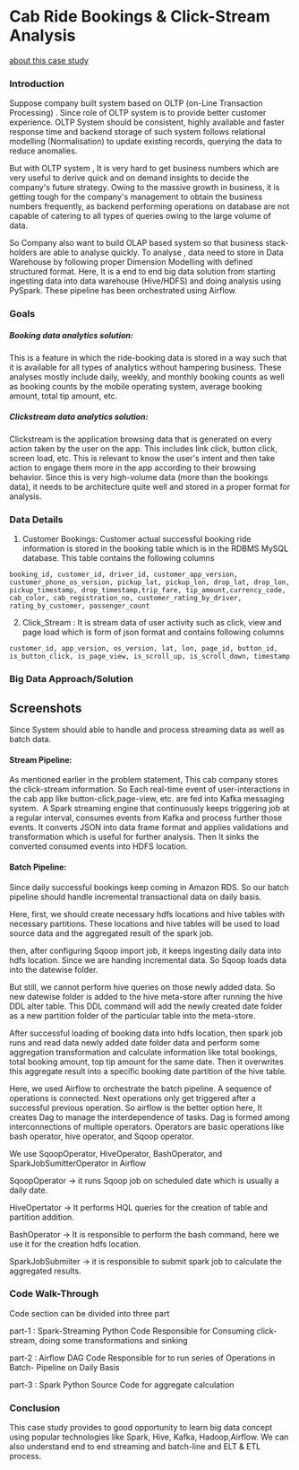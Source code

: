 
# Cab Ride Bookings & Click-Stream Analysis

[about this case study](https://medium.com/@ravi.khandelwal23/cab-ride-bookings-click-stream-analysis-83cc32829ed0)

### Introduction

Suppose company built system based on OLTP (on-Line Transaction Processing) . Since role of OLTP system is to provide better customer experience. OLTP System should be consistent, highly available and faster response time and backend storage of such system follows relational modelling (Normalisation) to update existing records, querying the data to reduce anomalies.

But with OLTP system , It is very hard to get business numbers which are very useful to derive quick and on demand insights to decide the company's future strategy. Owing to the massive growth in business, it is getting tough for the company's management to obtain the business numbers frequently, as backend performing operations on database are not capable of catering to all types of queries owing to the large volume of data.

So Company also want to build  OLAP based system so that business stack-holders are able to analyse quickly. To analyse , data need to store in Data Warehouse by following proper Dimension Modelling with defined structured format.
Here, It is a end to end big data solution from starting ingesting data into data warehouse (Hive/HDFS) and doing analysis using PySpark. These pipeline has been orchestrated using Airflow.

### Goals

##### Booking data analytics solution: 
This is a feature in which the ride-booking data is stored in a way such that it is available for all types of analytics without hampering business. These analyses mostly include daily, weekly, and monthly booking counts as well as booking counts by the mobile operating system, average booking amount, total tip amount, etc.

##### Clickstream data analytics solution: 
Clickstream is the application browsing data that is generated on every action taken by the user on the app. This includes link click, button click, screen load, etc. This is relevant to know the user's intent and then take action to engage them more in the app according to their browsing behavior. Since this is very high-volume data (more than the bookings data), it needs to be architecture quite well and stored in a proper format for analysis.

### Data Details
1. Customer Bookings: Customer actual successful booking ride information is stored in the booking table which is in the RDBMS MySQL database. This table contains the following columns

`
booking_id, customer_id, driver_id, customer_app_version, customer_phone_os_version, pickup_lat, pickup_lon, drop_lat, drop_lon, pickup_timestamp, drop_timestamp,trip_fare, tip_amount,currency_code, cab_color, cab_registration_no, customer_rating_by_driver, rating_by_customer, passenger_count
`

2. Click_Stream : It is stream data of user activity such as click, view and page load which is form of json format and contains following columns


`
customer_id, app_version, os_version, lat, lon, page_id, button_id, is_button_click, is_page_view, is_scroll_up, is_scroll_down, timestamp
`

### Big Data Approach/Solution



## Screenshots

Since System should able to handle and process streaming data as well as batch data.

#### Stream Pipeline: 

As mentioned earlier in the problem statement, This cab company stores the click-stream information. So Each real-time event of user-interactions in the cab app like button-click,page-view, etc. are fed into Kafka messaging system. 
A Spark streaming engine that continuously keeps triggering job at a regular interval, consumes events from Kafka and process further those events. It converts JSON into data frame format and applies validations and transformation which is useful for further analysis. Then It sinks the converted consumed events into HDFS location.

#### Batch Pipeline: 
Since daily successful bookings keep coming in Amazon RDS. So our batch pipeline should handle incremental transactional data on daily basis.

Here, first, we should create necessary hdfs locations and hive tables with necessary partitions. These locations and hive tables will be used to load source data and the aggregated result of the spark job.

then, after configuring Sqoop import job, it keeps ingesting daily data into hdfs location. Since we are handing incremental data. So Sqoop loads data into the datewise folder. 

But still, we cannot perform hive queries on those newly added data. So new datewise folder is added to the hive meta-store after running the hive DDL alter table. This DDL command will add the newly created date folder as a new partition folder of the particular table into the meta-store.

After successful loading of booking data into hdfs location, then spark job runs and read data newly added date folder data and perform some aggregation transformation and calculate information like total bookings, total booking amount, top tip amount for the same date. Then it overwrites this aggregate result into a specific booking date partition of the hive table.

Here, we used Airflow to orchestrate the batch pipeline. A sequence of operations is connected. Next operations only get triggered after a successful previous operation. So airflow is the better option here, It creates Dag to manage the interdependence of tasks. Dag is formed among interconnections of multiple operators. Operators are basic operations like bash operator, hive operator, and Sqoop operator. 

We use SqoopOperator, HiveOperator, BashOperator, and SparkJobSumitterOperator in Airflow

SqoopOperator → it runs Sqoop job on scheduled date which is usually a daily date.

HiveOpertator → It performs HQL queries for the creation of table and partition addition.

BashOperator → It is responsible to perform the bash command, here we use it for the creation hdfs location.

SparkJobSubmiiter -> it is responsible to submit spark job to calculate the aggregated results.


### Code Walk-Through
Code section can be divided into three part

part-1 : Spark-Streaming Python Code Responsible for Consuming click-stream, doing some transformations and sinking

part-2 : Airflow DAG Code Responsible for to run series of Operations in Batch- Pipeline on Daily Basis

part-3 : Spark Python Source Code for aggregate calculation

### Conclusion

This case study provides to good opportunity to learn big data concept using popular technologies like Spark, Hive, Kafka, Hadoop,Airflow. We can also understand end to end streaming and batch-line and ELT & ETL process.
